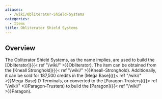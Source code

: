 ```yaml
---
aliases:
  - /wiki/Obliterator-Shield-Systems
categories:
  - Items
title: Obliterator Shield Systems
---
```


## Overview

The Obliterator Shield Systems, as the name implies, are used to build the [Obliterator]({{< ref "/wiki/" >}}Obliterator). The item can be obtained from the [Kneall Stronghold]({{< ref "/wiki/" >}}Kneall-Stronghold). Additionally, it can be sold for 187,500 credits in the [Mega Base]({{< ref "/wiki/" >}}Mega-Base) D Terminals, or converted to the [Paragon Trusters]({{< ref "/wiki/" >}}Paragon-Trusters) to build the [Paragon]({{< ref "/wiki/" >}}Paragon).
